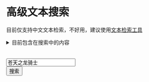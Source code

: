 # 高级文本搜索

目前仅支持中文文本检索，不好用，建议使用[文本检索工具](https://strings.wakingsands.com/)



<details>
  <summary>目前包含在搜索中的内容</summary>

* 过场字幕
* 所有任务对话和文本数据
* 物品描述
* 理符描述
* FATE描述
* NPC喊话
* NPC气泡文本
* 实例内容文本数据
* 成就描述
* 平时对话文本
* 任务道具描述
* 坐骑和宠物描述
* Buff描述
* 九宫幻卡描述

</details>

<div>
    <script src="/js/search.js" defer></script>
    <script type="module">
      import {XIVAPI} from "/js/xivapi.js";
      window.XIVAPI = XIVAPI
    </script>
    <br>
    <br>
    <div class="search-box"><input id="loresearch" value='苍天之龙骑士' onkeydown="Enter(event)" ></div>    
    <button type="button" onclick="NewLoreSearch()" >搜索</button>
    <p id="loreresult"></p>
</div>